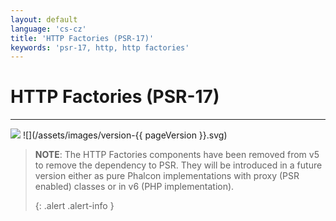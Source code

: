 ```yaml
---
layout: default
language: 'cs-cz'
title: 'HTTP Factories (PSR-17)'
keywords: 'psr-17, http, http factories'
---
```


# HTTP Factories (PSR-17)
- - -
![](/assets/images/document-status-stable-success.svg) ![](/assets/images/version-{{ pageVersion }}.svg)

> **NOTE**: The HTTP Factories components have been removed from v5 to remove the dependency to PSR. They will be introduced in a future version either as pure Phalcon implementations with proxy (PSR enabled) classes or in v6 (PHP implementation). 
> 
> {: .alert .alert-info }
